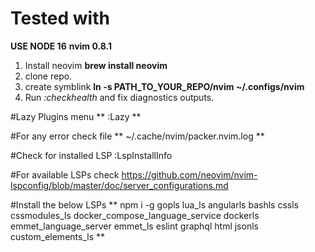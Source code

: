 # Tested with

**USE NODE 16**
**nvim 0.8.1**

1. Install neovim **brew install neovim**
2. clone repo.
3. create symblink **ln -s PATH_TO_YOUR_REPO/nvim ~/.configs/nvim**
6. Run _:checkhealth_ and fix diagnostics outputs.

#Lazy Plugins menu
** :Lazy **

#For any error check file
** ~/.cache/nvim/packer.nvim.log **

#Check for installed LSP
:LspInstallInfo

#For available LSPs check
https://github.com/neovim/nvim-lspconfig/blob/master/doc/server_configurations.md

#Install the below LSPs
** npm i -g gopls lua_ls angularls bashls cssls cssmodules_ls docker_compose_language_service dockerls emmet_language_server emmet_ls eslint graphql html jsonls custom_elements_ls **

